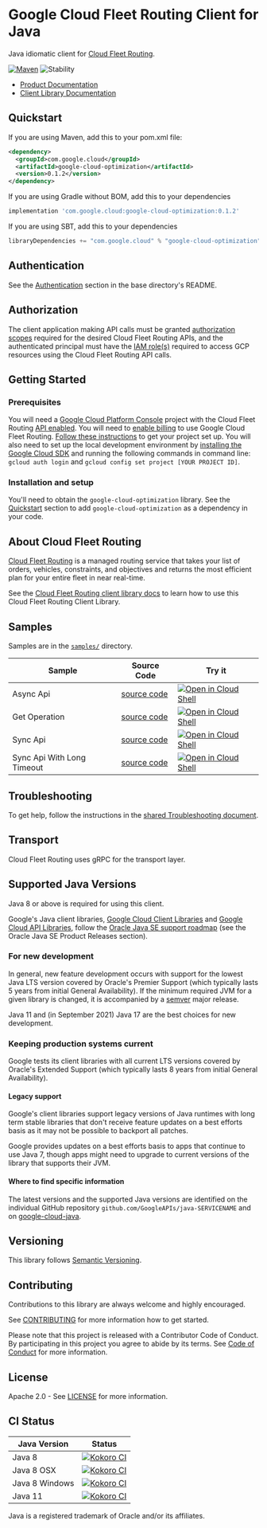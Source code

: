 # Google Cloud Fleet Routing Client for Java

Java idiomatic client for [Cloud Fleet Routing][product-docs].

[![Maven][maven-version-image]][maven-version-link]
![Stability][stability-image]

- [Product Documentation][product-docs]
- [Client Library Documentation][javadocs]


## Quickstart


If you are using Maven, add this to your pom.xml file:


```xml
<dependency>
  <groupId>com.google.cloud</groupId>
  <artifactId>google-cloud-optimization</artifactId>
  <version>0.1.2</version>
</dependency>
```

If you are using Gradle without BOM, add this to your dependencies

```Groovy
implementation 'com.google.cloud:google-cloud-optimization:0.1.2'
```

If you are using SBT, add this to your dependencies

```Scala
libraryDependencies += "com.google.cloud" % "google-cloud-optimization" % "0.1.2"
```

## Authentication

See the [Authentication][authentication] section in the base directory's README.

## Authorization

The client application making API calls must be granted [authorization scopes][auth-scopes] required for the desired Cloud Fleet Routing APIs, and the authenticated principal must have the [IAM role(s)][predefined-iam-roles] required to access GCP resources using the Cloud Fleet Routing API calls.

## Getting Started

### Prerequisites

You will need a [Google Cloud Platform Console][developer-console] project with the Cloud Fleet Routing [API enabled][enable-api].
You will need to [enable billing][enable-billing] to use Google Cloud Fleet Routing.
[Follow these instructions][create-project] to get your project set up. You will also need to set up the local development environment by
[installing the Google Cloud SDK][cloud-sdk] and running the following commands in command line:
`gcloud auth login` and `gcloud config set project [YOUR PROJECT ID]`.

### Installation and setup

You'll need to obtain the `google-cloud-optimization` library.  See the [Quickstart](#quickstart) section
to add `google-cloud-optimization` as a dependency in your code.

## About Cloud Fleet Routing


[Cloud Fleet Routing][product-docs] is a managed routing service that takes your list of orders, vehicles, constraints, and objectives and returns the most efficient plan for your entire fleet in near real-time.

See the [Cloud Fleet Routing client library docs][javadocs] to learn how to
use this Cloud Fleet Routing Client Library.





## Samples

Samples are in the [`samples/`](https://github.com/googleapis/java-optimization/tree/main/samples) directory.

| Sample                      | Source Code                       | Try it |
| --------------------------- | --------------------------------- | ------ |
| Async Api | [source code](https://github.com/googleapis/java-optimization/blob/main/samples/snippets/src/main/java/com/example/optimizationai/AsyncApi.java) | [![Open in Cloud Shell][shell_img]](https://console.cloud.google.com/cloudshell/open?git_repo=https://github.com/googleapis/java-optimization&page=editor&open_in_editor=samples/snippets/src/main/java/com/example/optimizationai/AsyncApi.java) |
| Get Operation | [source code](https://github.com/googleapis/java-optimization/blob/main/samples/snippets/src/main/java/com/example/optimizationai/GetOperation.java) | [![Open in Cloud Shell][shell_img]](https://console.cloud.google.com/cloudshell/open?git_repo=https://github.com/googleapis/java-optimization&page=editor&open_in_editor=samples/snippets/src/main/java/com/example/optimizationai/GetOperation.java) |
| Sync Api | [source code](https://github.com/googleapis/java-optimization/blob/main/samples/snippets/src/main/java/com/example/optimizationai/SyncApi.java) | [![Open in Cloud Shell][shell_img]](https://console.cloud.google.com/cloudshell/open?git_repo=https://github.com/googleapis/java-optimization&page=editor&open_in_editor=samples/snippets/src/main/java/com/example/optimizationai/SyncApi.java) |
| Sync Api With Long Timeout | [source code](https://github.com/googleapis/java-optimization/blob/main/samples/snippets/src/main/java/com/example/optimizationai/SyncApiWithLongTimeout.java) | [![Open in Cloud Shell][shell_img]](https://console.cloud.google.com/cloudshell/open?git_repo=https://github.com/googleapis/java-optimization&page=editor&open_in_editor=samples/snippets/src/main/java/com/example/optimizationai/SyncApiWithLongTimeout.java) |



## Troubleshooting

To get help, follow the instructions in the [shared Troubleshooting document][troubleshooting].

## Transport

Cloud Fleet Routing uses gRPC for the transport layer.

## Supported Java Versions

Java 8 or above is required for using this client.

Google's Java client libraries,
[Google Cloud Client Libraries][cloudlibs]
and
[Google Cloud API Libraries][apilibs],
follow the
[Oracle Java SE support roadmap][oracle]
(see the Oracle Java SE Product Releases section).

### For new development

In general, new feature development occurs with support for the lowest Java
LTS version covered by  Oracle's Premier Support (which typically lasts 5 years
from initial General Availability). If the minimum required JVM for a given
library is changed, it is accompanied by a [semver][semver] major release.

Java 11 and (in September 2021) Java 17 are the best choices for new
development.

### Keeping production systems current

Google tests its client libraries with all current LTS versions covered by
Oracle's Extended Support (which typically lasts 8 years from initial
General Availability).

#### Legacy support

Google's client libraries support legacy versions of Java runtimes with long
term stable libraries that don't receive feature updates on a best efforts basis
as it may not be possible to backport all patches.

Google provides updates on a best efforts basis to apps that continue to use
Java 7, though apps might need to upgrade to current versions of the library
that supports their JVM.

#### Where to find specific information

The latest versions and the supported Java versions are identified on
the individual GitHub repository `github.com/GoogleAPIs/java-SERVICENAME`
and on [google-cloud-java][g-c-j].

## Versioning


This library follows [Semantic Versioning](http://semver.org/).



## Contributing


Contributions to this library are always welcome and highly encouraged.

See [CONTRIBUTING][contributing] for more information how to get started.

Please note that this project is released with a Contributor Code of Conduct. By participating in
this project you agree to abide by its terms. See [Code of Conduct][code-of-conduct] for more
information.


## License

Apache 2.0 - See [LICENSE][license] for more information.

## CI Status

Java Version | Status
------------ | ------
Java 8 | [![Kokoro CI][kokoro-badge-image-2]][kokoro-badge-link-2]
Java 8 OSX | [![Kokoro CI][kokoro-badge-image-3]][kokoro-badge-link-3]
Java 8 Windows | [![Kokoro CI][kokoro-badge-image-4]][kokoro-badge-link-4]
Java 11 | [![Kokoro CI][kokoro-badge-image-5]][kokoro-badge-link-5]

Java is a registered trademark of Oracle and/or its affiliates.

[product-docs]: https://cloud.google.com/optimization/docs
[javadocs]: https://cloud.google.com/java/docs/reference/google-cloud-optimization/latest/overview
[kokoro-badge-image-1]: http://storage.googleapis.com/cloud-devrel-public/java/badges/java-optimization/java7.svg
[kokoro-badge-link-1]: http://storage.googleapis.com/cloud-devrel-public/java/badges/java-optimization/java7.html
[kokoro-badge-image-2]: http://storage.googleapis.com/cloud-devrel-public/java/badges/java-optimization/java8.svg
[kokoro-badge-link-2]: http://storage.googleapis.com/cloud-devrel-public/java/badges/java-optimization/java8.html
[kokoro-badge-image-3]: http://storage.googleapis.com/cloud-devrel-public/java/badges/java-optimization/java8-osx.svg
[kokoro-badge-link-3]: http://storage.googleapis.com/cloud-devrel-public/java/badges/java-optimization/java8-osx.html
[kokoro-badge-image-4]: http://storage.googleapis.com/cloud-devrel-public/java/badges/java-optimization/java8-win.svg
[kokoro-badge-link-4]: http://storage.googleapis.com/cloud-devrel-public/java/badges/java-optimization/java8-win.html
[kokoro-badge-image-5]: http://storage.googleapis.com/cloud-devrel-public/java/badges/java-optimization/java11.svg
[kokoro-badge-link-5]: http://storage.googleapis.com/cloud-devrel-public/java/badges/java-optimization/java11.html
[stability-image]: https://img.shields.io/badge/stability-stable-green
[maven-version-image]: https://img.shields.io/maven-central/v/com.google.cloud/google-cloud-optimization.svg
[maven-version-link]: https://search.maven.org/search?q=g:com.google.cloud%20AND%20a:google-cloud-optimization&core=gav
[authentication]: https://github.com/googleapis/google-cloud-java#authentication
[auth-scopes]: https://developers.google.com/identity/protocols/oauth2/scopes
[predefined-iam-roles]: https://cloud.google.com/iam/docs/understanding-roles#predefined_roles
[iam-policy]: https://cloud.google.com/iam/docs/overview#cloud-iam-policy
[developer-console]: https://console.developers.google.com/
[create-project]: https://cloud.google.com/resource-manager/docs/creating-managing-projects
[cloud-sdk]: https://cloud.google.com/sdk/
[troubleshooting]: https://github.com/googleapis/google-cloud-common/blob/main/troubleshooting/readme.md#troubleshooting
[contributing]: https://github.com/googleapis/java-optimization/blob/main/CONTRIBUTING.md
[code-of-conduct]: https://github.com/googleapis/java-optimization/blob/main/CODE_OF_CONDUCT.md#contributor-code-of-conduct
[license]: https://github.com/googleapis/java-optimization/blob/main/LICENSE
[enable-billing]: https://cloud.google.com/apis/docs/getting-started#enabling_billing
[enable-api]: https://console.cloud.google.com/flows/enableapi?apiid=cloudoptimization.googleapis.com
[libraries-bom]: https://github.com/GoogleCloudPlatform/cloud-opensource-java/wiki/The-Google-Cloud-Platform-Libraries-BOM
[shell_img]: https://gstatic.com/cloudssh/images/open-btn.png

[semver]: https://semver.org/
[cloudlibs]: https://cloud.google.com/apis/docs/client-libraries-explained
[apilibs]: https://cloud.google.com/apis/docs/client-libraries-explained#google_api_client_libraries
[oracle]: https://www.oracle.com/java/technologies/java-se-support-roadmap.html
[g-c-j]: http://github.com/googleapis/google-cloud-java
